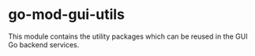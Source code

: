 # go-mod-gui-utils

This module contains the utility packages which can be reused in the GUI Go backend services.